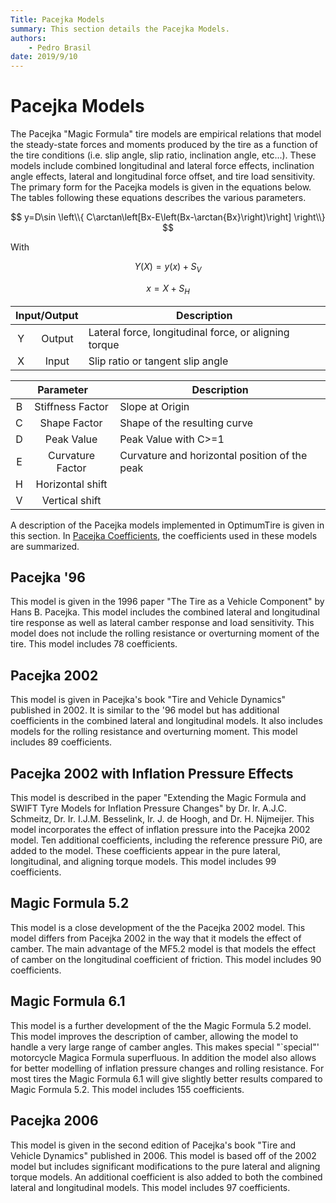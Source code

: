 ```yaml
---
Title: Pacejka Models
summary: This section details the Pacejka Models.
authors:
    - Pedro Brasil   
date: 2019/9/10
---
```


<script>
MathJax = {
  tex: {
    inlineMath: [['$', '$'], ['\\(', '\\)']]
  }
};
</script>

<script id="MathJax-script" async
  src="https://cdn.jsdelivr.net/npm/mathjax@3/es5/tex-chtml.js">
</script>

# Pacejka Models

The Pacejka "Magic Formula" tire models are empirical relations that model the steady-state forces and moments produced by the tire as a function of the tire conditions (i.e. slip angle, slip ratio, inclination angle, etc...). These models include combined longitudinal and lateral force effects, inclination angle effects, lateral and longitudinal force offset, and tire load sensitivity. The primary form for the Pacejka models is given in the equations below. The tables following these equations describes the various parameters.

$$ y=D\sin \left\\{ C\arctan\left[Bx-E\left(Bx-\arctan{Bx}\right)\right] \right\\} $$

With

$$ Y(X)= y(x)+ S_V $$

$$ x=X+S_H $$

<table>
    <thead>
        <tr>
            <th colspan="2" style="text-align:center">Input/Output</th>
            <th style="text-align:center">Description</th> 
        </tr>
    </thead>
    <tbody>
        <tr>
            <td style="text-align:center">Y</td>
            <td style="text-align:center">Output</td>
            <td style="text-align:left">Lateral force, longitudinal force, or aligning torque</td>
        </tr>
        <tr>
            <td style="text-align:center">X</td>
            <td style="text-align:center">Input</td>
            <td style="text-align:left">Slip ratio or tangent slip angle</td>
        </tr>
    </tbody>
</table>

<table>
    <thead>
        <tr>
            <th colspan="2" style="text-align:center">Parameter</th>
            <th style="text-align:center">Description</th> 
        </tr>
    </thead>
    <tbody>
        <tr>
            <td style="text-align:center">B</td>
            <td style="text-align:center">Stiffness Factor</td>
            <td style="text-align:left">Slope at Origin</td>
        </tr>
        <tr>
            <td style="text-align:center">C</td>
            <td style="text-align:center">Shape Factor</td>
            <td style="text-align:left">Shape of the resulting curve</td>
        </tr>
        <tr>
            <td style="text-align:center">D</td>
            <td style="text-align:center">Peak Value</td>
            <td style="text-align:left">Peak Value with C>=1</td>
        </tr>
        <tr>
            <td style="text-align:center">E</td>
            <td style="text-align:center">Curvature Factor</td>
            <td style="text-align:left">Curvature and horizontal position of the peak</td>
        </tr>
        <tr>
            <td style="text-align:center">H</td>
            <td style="text-align:center">Horizontal shift</td>
            <td style="text-align:left"> </td>
        </tr>
        <tr>
            <td style="text-align:center">V</td>
            <td style="text-align:center">Vertical shift</td>
            <td style="text-align:left"> </td>
        </tr>
    </tbody>
</table>

A description of the Pacejka models implemented in OptimumTire is given in this section. In [Pacejka Coefficients](../9_References/H_Pacejka_Coefficients.md), the coefficients used in these models are summarized.

## Pacejka '96

This model is given in the 1996 paper "The Tire as a Vehicle Component" by Hans B. Pacejka. This model includes the combined lateral and longitudinal tire response as well as lateral camber response and load sensitivity. This model does not include the rolling resistance or overturning moment of the tire. This model includes 78 coefficients.

## Pacejka 2002

This model is given in Pacejka's book "Tire and Vehicle Dynamics" published in 2002. It is similar to the '96 model but has additional coefficients in the combined lateral and longitudinal models. It also includes models for the rolling resistance and overturning moment. This model includes 89 coefficients.

## Pacejka 2002 with Inflation Pressure Effects

This model is described in the paper "Extending the Magic Formula and SWIFT Tyre Models for Inflation Pressure Changes" by Dr. Ir. A.J.C. Schmeitz, Dr. Ir. I.J.M. Besselink, Ir. J. de Hoogh, and Dr. H. Nijmeijer. This model incorporates the effect of inflation pressure into the Pacejka 2002 model. Ten additional coefficients, including the reference pressure Pi0, are added to the model. These coefficients appear in the pure lateral, longitudinal, and aligning torque models. This model includes 99 coefficients.

## Magic Formula 5.2

This model is a close development of the the Pacejka 2002 model. This model differs from Pacejka 2002 in the way that it models the effect of camber. The main advantage of the MF5.2 model is that models the effect of camber on the longitudinal coefficient of friction. This model includes 90 coefficients.

## Magic Formula 6.1

This model is a further development of the the Magic Formula 5.2 model. This model improves the description of camber, allowing the model to handle a very large range of camber angles. This makes special "`special"' motorcycle Magica Formula superfluous. In addition the model also allows for better modelling of inflation pressure changes and rolling resistance. For most tires the Magic Formula 6.1 will give slightly better results compared to Magic Formula 5.2. This model includes 155 coefficients.

## Pacejka 2006

This model is given in the second edition of Pacejka's book "Tire and Vehicle Dynamics" published in 2006. This model is based off of the 2002 model but includes significant modifications to the pure lateral and aligning torque models. An additional coefficient is also added to both the combined lateral and longitudinal models. This model includes 97 coefficients.
